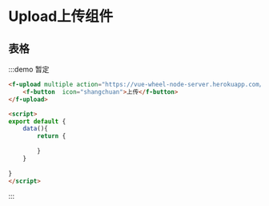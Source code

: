 # Upload上传组件


## 表格
:::demo 暂定
```html
<f-upload multiple action="https://vue-wheel-node-server.herokuapp.com/upload">
    <f-button  icon="shangchuan">上传</f-button>
</f-upload>

<script>
export default {
    data(){
        return {
       
        }
    }
 
}
</script>

```
:::
